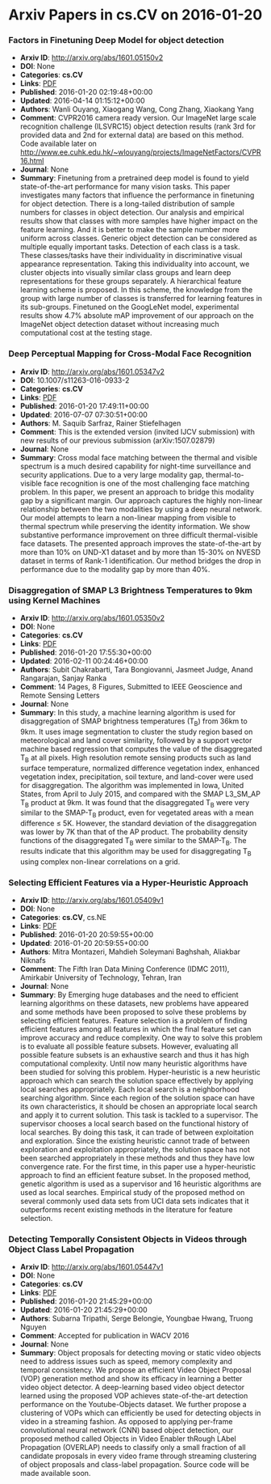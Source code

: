# Arxiv Papers in cs.CV on 2016-01-20
### Factors in Finetuning Deep Model for object detection
- **Arxiv ID**: http://arxiv.org/abs/1601.05150v2
- **DOI**: None
- **Categories**: **cs.CV**
- **Links**: [PDF](http://arxiv.org/pdf/1601.05150v2)
- **Published**: 2016-01-20 02:19:48+00:00
- **Updated**: 2016-04-14 01:15:12+00:00
- **Authors**: Wanli Ouyang, Xiaogang Wang, Cong Zhang, Xiaokang Yang
- **Comment**: CVPR2016 camera ready version. Our ImageNet large scale recognition
  challenge (ILSVRC15) object detection results (rank 3rd for provided data and
  2nd for external data) are based on this method. Code available later on
  http://www.ee.cuhk.edu.hk/~wlouyang/projects/ImageNetFactors/CVPR16.html
- **Journal**: None
- **Summary**: Finetuning from a pretrained deep model is found to yield state-of-the-art performance for many vision tasks. This paper investigates many factors that influence the performance in finetuning for object detection. There is a long-tailed distribution of sample numbers for classes in object detection. Our analysis and empirical results show that classes with more samples have higher impact on the feature learning. And it is better to make the sample number more uniform across classes. Generic object detection can be considered as multiple equally important tasks. Detection of each class is a task. These classes/tasks have their individuality in discriminative visual appearance representation. Taking this individuality into account, we cluster objects into visually similar class groups and learn deep representations for these groups separately. A hierarchical feature learning scheme is proposed. In this scheme, the knowledge from the group with large number of classes is transferred for learning features in its sub-groups. Finetuned on the GoogLeNet model, experimental results show 4.7% absolute mAP improvement of our approach on the ImageNet object detection dataset without increasing much computational cost at the testing stage.



### Deep Perceptual Mapping for Cross-Modal Face Recognition
- **Arxiv ID**: http://arxiv.org/abs/1601.05347v2
- **DOI**: 10.1007/s11263-016-0933-2
- **Categories**: **cs.CV**
- **Links**: [PDF](http://arxiv.org/pdf/1601.05347v2)
- **Published**: 2016-01-20 17:49:11+00:00
- **Updated**: 2016-07-07 07:30:51+00:00
- **Authors**: M. Saquib Sarfraz, Rainer Stiefelhagen
- **Comment**: This is the extended version (invited IJCV submission) with new
  results of our previous submission (arXiv:1507.02879)
- **Journal**: None
- **Summary**: Cross modal face matching between the thermal and visible spectrum is a much desired capability for night-time surveillance and security applications. Due to a very large modality gap, thermal-to-visible face recognition is one of the most challenging face matching problem. In this paper, we present an approach to bridge this modality gap by a significant margin. Our approach captures the highly non-linear relationship between the two modalities by using a deep neural network. Our model attempts to learn a non-linear mapping from visible to thermal spectrum while preserving the identity information. We show substantive performance improvement on three difficult thermal-visible face datasets. The presented approach improves the state-of-the-art by more than 10\% on UND-X1 dataset and by more than 15-30\% on NVESD dataset in terms of Rank-1 identification. Our method bridges the drop in performance due to the modality gap by more than 40\%.



### Disaggregation of SMAP L3 Brightness Temperatures to 9km using Kernel Machines
- **Arxiv ID**: http://arxiv.org/abs/1601.05350v2
- **DOI**: None
- **Categories**: **cs.CV**
- **Links**: [PDF](http://arxiv.org/pdf/1601.05350v2)
- **Published**: 2016-01-20 17:55:30+00:00
- **Updated**: 2016-02-11 00:24:46+00:00
- **Authors**: Subit Chakrabarti, Tara Bongiovanni, Jasmeet Judge, Anand Rangarajan, Sanjay Ranka
- **Comment**: 14 Pages, 8 Figures, Submitted to IEEE Geoscience and Remote Sensing
  Letters
- **Journal**: None
- **Summary**: In this study, a machine learning algorithm is used for disaggregation of SMAP brightness temperatures (T$_{\textrm{B}}$) from 36km to 9km. It uses image segmentation to cluster the study region based on meteorological and land cover similarity, followed by a support vector machine based regression that computes the value of the disaggregated T$_{\textrm{B}}$ at all pixels. High resolution remote sensing products such as land surface temperature, normalized difference vegetation index, enhanced vegetation index, precipitation, soil texture, and land-cover were used for disaggregation. The algorithm was implemented in Iowa, United States, from April to July 2015, and compared with the SMAP L3_SM_AP T$_{\textrm{B}}$ product at 9km. It was found that the disaggregated T$_{\textrm{B}}$ were very similar to the SMAP-T$_{\textrm{B}}$ product, even for vegetated areas with a mean difference $\leq$ 5K. However, the standard deviation of the disaggregation was lower by 7K than that of the AP product. The probability density functions of the disaggregated T$_{\textrm{B}}$ were similar to the SMAP-T$_{\textrm{B}}$. The results indicate that this algorithm may be used for disaggregating T$_{\textrm{B}}$ using complex non-linear correlations on a grid.



### Selecting Efficient Features via a Hyper-Heuristic Approach
- **Arxiv ID**: http://arxiv.org/abs/1601.05409v1
- **DOI**: None
- **Categories**: **cs.CV**, cs.NE
- **Links**: [PDF](http://arxiv.org/pdf/1601.05409v1)
- **Published**: 2016-01-20 20:59:55+00:00
- **Updated**: 2016-01-20 20:59:55+00:00
- **Authors**: Mitra Montazeri, Mahdieh Soleymani Baghshah, Aliakbar Niknafs
- **Comment**: The Fifth Iran Data Mining Conference (IDMC 2011), Amirkabir
  University of Technology, Tehran, Iran
- **Journal**: None
- **Summary**: By Emerging huge databases and the need to efficient learning algorithms on these datasets, new problems have appeared and some methods have been proposed to solve these problems by selecting efficient features. Feature selection is a problem of finding efficient features among all features in which the final feature set can improve accuracy and reduce complexity. One way to solve this problem is to evaluate all possible feature subsets. However, evaluating all possible feature subsets is an exhaustive search and thus it has high computational complexity. Until now many heuristic algorithms have been studied for solving this problem. Hyper-heuristic is a new heuristic approach which can search the solution space effectively by applying local searches appropriately. Each local search is a neighborhood searching algorithm. Since each region of the solution space can have its own characteristics, it should be chosen an appropriate local search and apply it to current solution. This task is tackled to a supervisor. The supervisor chooses a local search based on the functional history of local searches. By doing this task, it can trade of between exploitation and exploration. Since the existing heuristic cannot trade of between exploration and exploitation appropriately, the solution space has not been searched appropriately in these methods and thus they have low convergence rate. For the first time, in this paper use a hyper-heuristic approach to find an efficient feature subset. In the proposed method, genetic algorithm is used as a supervisor and 16 heuristic algorithms are used as local searches. Empirical study of the proposed method on several commonly used data sets from UCI data sets indicates that it outperforms recent existing methods in the literature for feature selection.



### Detecting Temporally Consistent Objects in Videos through Object Class Label Propagation
- **Arxiv ID**: http://arxiv.org/abs/1601.05447v1
- **DOI**: None
- **Categories**: **cs.CV**
- **Links**: [PDF](http://arxiv.org/pdf/1601.05447v1)
- **Published**: 2016-01-20 21:45:29+00:00
- **Updated**: 2016-01-20 21:45:29+00:00
- **Authors**: Subarna Tripathi, Serge Belongie, Youngbae Hwang, Truong Nguyen
- **Comment**: Accepted for publication in WACV 2016
- **Journal**: None
- **Summary**: Object proposals for detecting moving or static video objects need to address issues such as speed, memory complexity and temporal consistency. We propose an efficient Video Object Proposal (VOP) generation method and show its efficacy in learning a better video object detector. A deep-learning based video object detector learned using the proposed VOP achieves state-of-the-art detection performance on the Youtube-Objects dataset. We further propose a clustering of VOPs which can efficiently be used for detecting objects in video in a streaming fashion. As opposed to applying per-frame convolutional neural network (CNN) based object detection, our proposed method called Objects in Video Enabler thRough LAbel Propagation (OVERLAP) needs to classify only a small fraction of all candidate proposals in every video frame through streaming clustering of object proposals and class-label propagation. Source code will be made available soon.



